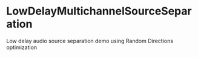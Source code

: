 # LowDelayMultichannelSourceSeparation
Low delay audio source separation demo using Random Directions optimization
